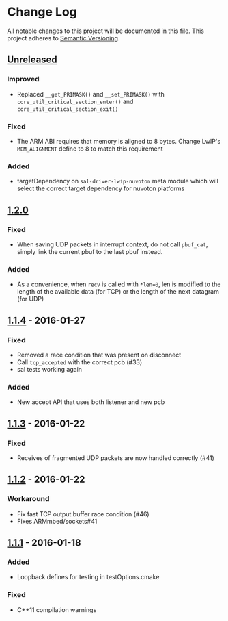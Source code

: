 # Change Log
All notable changes to this project will be documented in this file.
This project adheres to [Semantic Versioning](http://semver.org/).

## [Unreleased]
### Improved
- Replaced `__get_PRIMASK()` and `__set_PRIMASK()` with `core_util_critical_section_enter()` and `core_util_critical_section_exit()`

### Fixed
- The ARM ABI requires that memory is aligned to 8 bytes. Change LwIP's `MEM_ALIGNMENT` define to 8 to match this requirement

### Added
- targetDependency on `sal-driver-lwip-nuvoton` meta module which will select the correct target dependency for nuvoton platforms

## [1.2.0]
### Fixed
- When saving UDP packets in interrupt context, do not call `pbuf_cat`, simply link the current pbuf to the last pbuf instead.

### Added
- As a convenience, when `recv` is called with `*len=0`, len is modified to the length of the available data (for TCP) or the length of the next datagram (for UDP)

## [1.1.4] - 2016-01-27
### Fixed
- Removed a race condition that was present on disconnect
- Call ```tcp_accepted``` with the correct pcb (#33)
- sal tests working again

### Added
- New accept API that uses both listener and new pcb

## [1.1.3] - 2016-01-22
### Fixed
- Receives of fragmented UDP packets are now handled correctly (#41)

## [1.1.2] - 2016-01-22
### Workaround
- Fix fast TCP output buffer race condition (#46)
- Fixes ARMmbed/sockets#41

## [1.1.1] - 2016-01-18
### Added
- Loopback defines for testing in testOptions.cmake

### Fixed
- C++11 compilation warnings

[Unreleased]: https://github.com/ARMmbed/sal-stack-lwip/compare/v1.2.0...HEAD
[1.2.0]: https://github.com/ARMmbed/sal-stack-lwip/compare/v1.1.4...v1.2.0
[1.1.4]: https://github.com/ARMmbed/sal-stack-lwip/compare/v1.1.3...v1.1.4
[1.1.3]: https://github.com/ARMmbed/sal-stack-lwip/compare/v1.1.2...v1.1.3
[1.1.2]: https://github.com/ARMmbed/sal-stack-lwip/compare/v1.1.1...v1.1.2
[1.1.1]: https://github.com/ARMmbed/sal-stack-lwip/compare/v1.1.0...v1.1.1
